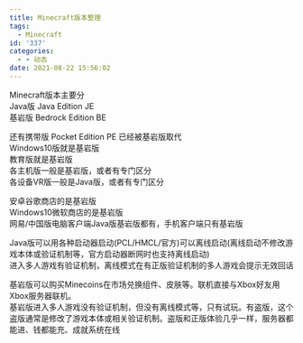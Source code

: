 ```yaml
---
title: Minecraft版本整理
tags:
  - Minecraft
id: '337'
categories:
  - - 动态
date: 2021-08-22 15:56:02
---
```


Minecraft版本主要分  
Java版 Java Edition JE  
基岩版 Bedrock Edition BE  
  
还有携带版 Pocket Edition PE 已经被基岩版取代  
Windows10版就是基岩版  
教育版就是基岩版  
各主机版一般是基岩版，或者有专门区分  
各设备VR版一般是Java版，或者有专门区分  
  
安卓谷歌商店的是基岩版  
Windows10微软商店的是基岩版  
网易/中国版电脑客户端Java版基岩版都有，手机客户端只有基岩版  
  
Java版可以用各种启动器启动(PCL/HMCL/官方)可以离线启动(离线启动不修改游戏本体或验证机制等，官方启动器断网时也支持离线启动)  
进入多人游戏有验证机制，离线模式在有正版验证机制的多人游戏会提示无效回话  
  
基岩版可以购买Minecoins在市场兑换组件、皮肤等。联机直接与Xbox好友用Xbox服务器联机。  
基岩版进入多人游戏没有验证机制，但没有离线模式等，只有试玩。有盗版，这个盗版通常是修改了游戏本体或相关验证机制。盗版和正版体验几乎一样，服务器都能进、钱都能充、成就系统在线